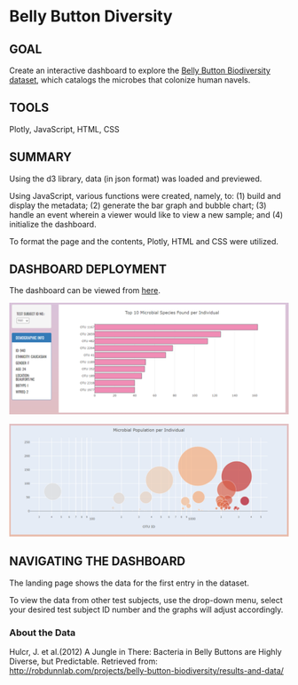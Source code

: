 # Belly Button Diversity

## GOAL

Create an interactive dashboard to explore the [Belly Button Biodiversity dataset](http://robdunnlab.com/projects/belly-button-biodiversity/), which catalogs the microbes that colonize human navels.

## TOOLS

Plotly, JavaScript, HTML, CSS

## SUMMARY

Using the d3 library, data (in json format) was loaded and previewed.

Using JavaScript, various functions were created, namely, to:
(1) build and display the metadata;
(2) generate the bar graph and bubble chart;
(3) handle an event wherein a viewer would like to view a new sample; and
(4) initialize the dashboard.

To format the page and the contents, Plotly, HTML and CSS were utilized.

## DASHBOARD DEPLOYMENT

The dashboard can be viewed from [here](https://maylacdao.github.io/plotly-scientific-research-results-data-visualization/).

![alt text](images/chart_1_metadata.png)

![alt text](images/chart_2.png)

## NAVIGATING THE DASHBOARD

The landing page shows the data for the first entry in the dataset.

To view the data from other test subjects, use the drop-down menu, select your desired test subject ID number and the graphs will adjust accordingly.

### About the Data

Hulcr, J. et al.(2012) A Jungle in There: Bacteria in Belly Buttons are Highly Diverse, but Predictable. Retrieved from: http://robdunnlab.com/projects/belly-button-biodiversity/results-and-data/
